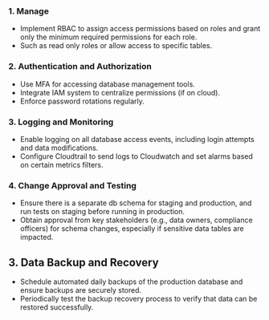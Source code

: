 ### 1. Manage
- Implement RBAC to assign access permissions based on roles and grant only the minimum required permissions for each role.
- Such as read only roles or allow access to specific tables.

### 2. Authentication and Authorization
- Use MFA for accessing database management tools.
- Integrate IAM system to centralize permissions (if on cloud).
- Enforce password rotations regularly.

### 3. Logging and Monitoring
- Enable logging on all database access events, including login attempts and data modifications.
- Configure Cloudtrail to send logs to Cloudwatch and set alarms based on certain metrics filters.
  
### 4. Change Approval and Testing
- Ensure there is a separate db schema for staging and production, and run tests on staging before running in production.
- Obtain approval from key stakeholders (e.g., data owners, compliance officers) for schema changes, especially if sensitive data tables are impacted.

## 3. Data Backup and Recovery
- Schedule automated daily backups of the production database and ensure backups are securely stored.
- Periodically test the backup recovery process to verify that data can be restored successfully.
